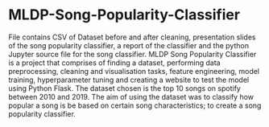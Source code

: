 # MLDP-Song-Popularity-Classifier
File contains CSV of Dataset before and after cleaning, presentation slides of the song popularity classifier, a report of the classifier and the python Jupyter source file for the song classifier. 
MLDP Song Popularity Classifier is a project that comprises of finding a dataset, performing data preprocessing, cleaning and visualisation tasks, feature engineering, model training, hyperparameter tuning and creating a website to test the model using Python Flask. 
The dataset chosen is the top 10 songs on spotify between 2010 and 2019. The aim of using the dataset was to classify how popular a song is be based on certain song characteristics; to create a song popularity classifier.
